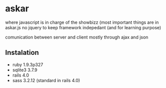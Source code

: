 askar
=========

where javascript is in charge of the showbizz (most important things are in askar.js
no jquery to keep framework indepedant (and for learning purpose)

comunication between server and client mostly through ajax and json

Instalation
-----------

* ruby 1.9.3p327
* sqlite3 3.7.9
* rails 4.0
* sass 3.2.12 (standard in rails 4.0)
